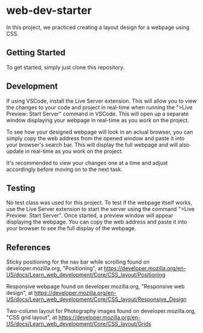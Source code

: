 # web-dev-starter

In this project, we practiced creating a layout design for a webpage using CSS.

## Getting Started

To get started, simply just clone this repository.

## Development

If using VSCode, install the Live Server extension. This will allow you to view the changes to your code and
project in real-time when running the ">Live Preview: Start Server" command in VSCode. This will open up a
separate window displaying your webpage in real-time as you work on the project. 

To see how your designed webpage will look in an actual browser, you can simply copy the web address from
the opened window and paste it into your browser's search bar. This will display the full webpage and will
also update in real-time as you work on the project.

It's recommended to view your changes one at a time and adjust accordingly before moving on to the next task.

## Testing

No test class was used for this project. To test if the webpage itself works, use the Live Server extension
to start the server using the command ">Live Preview: Start Server". Once started, a preview window will
appear displaying the webpage. You can copy the web address and paste it into your browser to see the full
display of the webpage.

## References

Sticky positioning for the nav bar while scrolling found on developer.mozilla.org, "Positioning", at
 https://developer.mozilla.org/en-US/docs/Learn_web_development/Core/CSS_layout/Positioning

Responsive webpage found on developer.mozilla.org, "Responsive web design", at
 https://developer.mozilla.org/en-US/docs/Learn_web_development/Core/CSS_layout/Responsive_Design

 Two-column layout for Photography images found on developer.mozilla.org, "CSS grid layout", at
 https://developer.mozilla.org/en-US/docs/Learn_web_development/Core/CSS_layout/Grids